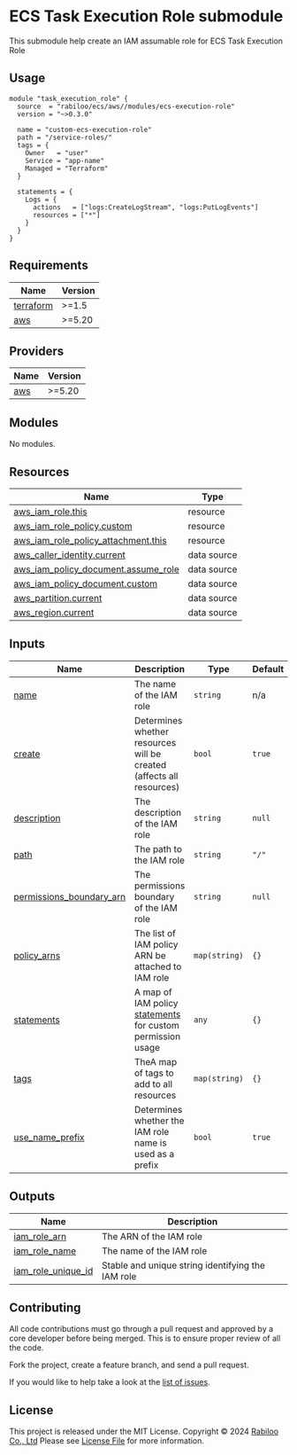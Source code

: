 # ECS Task Execution Role submodule

This submodule help create an IAM assumable role for ECS Task Execution Role

## Usage

```hcl
module "task_execution_role" {
  source  = "rabiloo/ecs/aws//modules/ecs-execution-role"
  version = "~>0.3.0"

  name = "custom-ecs-execution-role"
  path = "/service-roles/"
  tags = {
    Owner   = "user"
    Service = "app-name"
    Managed = "Terraform"
  }

  statements = {
    Logs = {
      actions   = ["logs:CreateLogStream", "logs:PutLogEvents"]
      resources = ["*"]
    }
  }
}
```

<!-- BEGIN_TF_DOCS -->
## Requirements

| Name | Version |
|------|---------|
| <a name="requirement_terraform"></a> [terraform](#requirement\_terraform) | >=1.5 |
| <a name="requirement_aws"></a> [aws](#requirement\_aws) | >=5.20 |

## Providers

| Name | Version |
|------|---------|
| <a name="provider_aws"></a> [aws](#provider\_aws) | >=5.20 |

## Modules

No modules.

## Resources

| Name | Type |
|------|------|
| [aws_iam_role.this](https://registry.terraform.io/providers/hashicorp/aws/latest/docs/resources/iam_role) | resource |
| [aws_iam_role_policy.custom](https://registry.terraform.io/providers/hashicorp/aws/latest/docs/resources/iam_role_policy) | resource |
| [aws_iam_role_policy_attachment.this](https://registry.terraform.io/providers/hashicorp/aws/latest/docs/resources/iam_role_policy_attachment) | resource |
| [aws_caller_identity.current](https://registry.terraform.io/providers/hashicorp/aws/latest/docs/data-sources/caller_identity) | data source |
| [aws_iam_policy_document.assume_role](https://registry.terraform.io/providers/hashicorp/aws/latest/docs/data-sources/iam_policy_document) | data source |
| [aws_iam_policy_document.custom](https://registry.terraform.io/providers/hashicorp/aws/latest/docs/data-sources/iam_policy_document) | data source |
| [aws_partition.current](https://registry.terraform.io/providers/hashicorp/aws/latest/docs/data-sources/partition) | data source |
| [aws_region.current](https://registry.terraform.io/providers/hashicorp/aws/latest/docs/data-sources/region) | data source |

## Inputs

| Name | Description | Type | Default | Required |
|------|-------------|------|---------|:--------:|
| <a name="input_name"></a> [name](#input\_name) | The name of the IAM role | `string` | n/a | yes |
| <a name="input_create"></a> [create](#input\_create) | Determines whether resources will be created (affects all resources) | `bool` | `true` | no |
| <a name="input_description"></a> [description](#input\_description) | The description of the IAM role | `string` | `null` | no |
| <a name="input_path"></a> [path](#input\_path) | The path to the IAM role | `string` | `"/"` | no |
| <a name="input_permissions_boundary_arn"></a> [permissions\_boundary\_arn](#input\_permissions\_boundary\_arn) | The permissions boundary of the IAM role | `string` | `null` | no |
| <a name="input_policy_arns"></a> [policy\_arns](#input\_policy\_arns) | The list of IAM policy ARN be attached to IAM role | `map(string)` | `{}` | no |
| <a name="input_statements"></a> [statements](#input\_statements) | A map of IAM policy [statements](https://registry.terraform.io/providers/hashicorp/aws/latest/docs/data-sources/iam_policy_document#statement) for custom permission usage | `any` | `{}` | no |
| <a name="input_tags"></a> [tags](#input\_tags) | TheA map of tags to add to all resources | `map(string)` | `{}` | no |
| <a name="input_use_name_prefix"></a> [use\_name\_prefix](#input\_use\_name\_prefix) | Determines whether the IAM role name is used as a prefix | `bool` | `true` | no |

## Outputs

| Name | Description |
|------|-------------|
| <a name="output_iam_role_arn"></a> [iam\_role\_arn](#output\_iam\_role\_arn) | The ARN of the IAM role |
| <a name="output_iam_role_name"></a> [iam\_role\_name](#output\_iam\_role\_name) | The name of the IAM role |
| <a name="output_iam_role_unique_id"></a> [iam\_role\_unique\_id](#output\_iam\_role\_unique\_id) | Stable and unique string identifying the IAM role |
<!-- END_TF_DOCS -->

## Contributing

All code contributions must go through a pull request and approved by a core developer before being merged.
This is to ensure proper review of all the code.

Fork the project, create a feature branch, and send a pull request.

If you would like to help take a look at the [list of issues](https://github.com/rabiloo/terraform-aws-ecs/issues).

## License

This project is released under the MIT License.
Copyright © 2024 [Rabiloo Co., Ltd](https://rabiloo.com)
Please see [License File](https://github.com/rabiloo/terraform-aws-ecs/blob/master/LICENSE) for more information.
